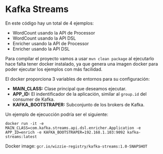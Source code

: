# Kafka Streams

En este código hay un total de 4 ejemplos:

* WordCount usando la API de Processor
* WordCount usando la API DSL
* Enricher usando la API de Processor
* Enricher usando la API DSL

Para compilar el proyecto vamos a usar `mvn clean package` al ejecutarlo hace falta tener docker instalado, ya que genera una imagen docker para poder ejecutar los ejemplos con más facilidad.

El docker proporciona 3 variables de entornos para su configuración:

* **MAIN_CLASS:** Clase principal que deseamos ejecutar.
* **APP_ID:** El indentificador de la aplicación, similar al `group.id` del consumer de Kafka.
* **KAFKA_BOOTSTRAPER:** Subconjunto de los brokers de Kafka.

Un ejemplo de ejecucción podría ser el siguiente:

```
docker run -it -e MAIN_CLASS=com.kafka.streams.api.dsl.enricher.Application -e APP_ID=enrich -e KAFKA_BOOTSTRAPER=192.168.1.103:9092 kafka-streams:latest
```


Docker image: `gcr.io/wizzie-registry/kafka-streams:1.0-SNAPSHOT`
